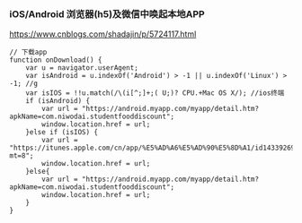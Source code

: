 ### iOS/Android 浏览器(h5)及微信中唤起本地APP
https://www.cnblogs.com/shadajin/p/5724117.html


    // 下载app
    function onDownload() {
        var u = navigator.userAgent;
        var isAndroid = u.indexOf('Android') > -1 || u.indexOf('Linux') > -1; //g
        var isIOS = !!u.match(/\(i[^;]+;( U;)? CPU.+Mac OS X/); //ios终端
        if (isAndroid) {
            var url = "https://android.myapp.com/myapp/detail.htm?apkName=com.niwodai.studentfooddiscount";
            window.location.href = url;
        }else if (isIOS) {
            var url = "https://itunes.apple.com/cn/app/%E5%AD%A6%E5%AD%90%E5%8D%A1/id1433926997?mt=8";
            window.location.href = url;
        }else{
            var url = "https://android.myapp.com/myapp/detail.htm?apkName=com.niwodai.studentfooddiscount";
            window.location.href = url;
        }
    }
